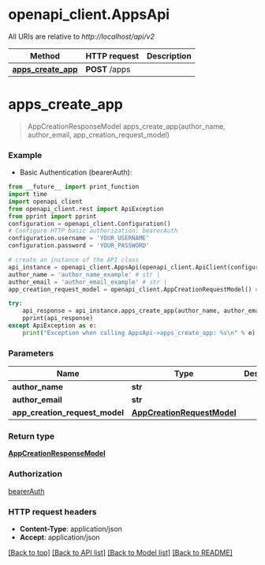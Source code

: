 # openapi_client.AppsApi

All URIs are relative to *http://localhost/api/v2*

Method | HTTP request | Description
------------- | ------------- | -------------
[**apps_create_app**](AppsApi.md#apps_create_app) | **POST** /apps | 


# **apps_create_app**
> AppCreationResponseModel apps_create_app(author_name, author_email, app_creation_request_model)



### Example

* Basic Authentication (bearerAuth): 
```python
from __future__ import print_function
import time
import openapi_client
from openapi_client.rest import ApiException
from pprint import pprint
configuration = openapi_client.Configuration()
# Configure HTTP basic authorization: bearerAuth
configuration.username = 'YOUR_USERNAME'
configuration.password = 'YOUR_PASSWORD'

# create an instance of the API class
api_instance = openapi_client.AppsApi(openapi_client.ApiClient(configuration))
author_name = 'author_name_example' # str | 
author_email = 'author_email_example' # str | 
app_creation_request_model = openapi_client.AppCreationRequestModel() # AppCreationRequestModel | 

try:
    api_response = api_instance.apps_create_app(author_name, author_email, app_creation_request_model)
    pprint(api_response)
except ApiException as e:
    print("Exception when calling AppsApi->apps_create_app: %s\n" % e)
```

### Parameters

Name | Type | Description  | Notes
------------- | ------------- | ------------- | -------------
 **author_name** | **str**|  | 
 **author_email** | **str**|  | 
 **app_creation_request_model** | [**AppCreationRequestModel**](AppCreationRequestModel.md)|  | 

### Return type

[**AppCreationResponseModel**](AppCreationResponseModel.md)

### Authorization

[bearerAuth](../README.md#bearerAuth)

### HTTP request headers

 - **Content-Type**: application/json
 - **Accept**: application/json

[[Back to top]](#) [[Back to API list]](../README.md#documentation-for-api-endpoints) [[Back to Model list]](../README.md#documentation-for-models) [[Back to README]](../README.md)

